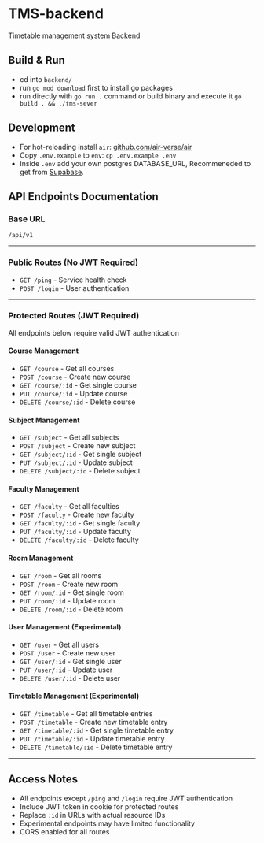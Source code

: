 # TMS-backend
Timetable management system Backend

## Build & Run
- cd into `backend/`
- run `go mod download` first to install go packages
- run directly with `go run .` command or build binary and execute it `go build . && ./tms-sever`

## Development
- For hot-reloading install `air`: [github.com/air-verse/air](https://github.com/air-verse/air)
- Copy `.env.example` to `env`: `cp .env.example .env`
- Inside `.env` add your own postgres DATABASE_URL, Recommeneded to get from [Supabase](https://supabase.com).

## API Endpoints Documentation

### Base URL
`/api/v1`

---

### Public Routes (No JWT Required)
- `GET /ping` - Service health check
- `POST /login` - User authentication

---

### Protected Routes (JWT Required)
All endpoints below require valid JWT authentication

#### Course Management
- `GET /course` - Get all courses
- `POST /course` - Create new course
- `GET /course/:id` - Get single course
- `PUT /course/:id` - Update course
- `DELETE /course/:id` - Delete course

#### Subject Management
- `GET /subject` - Get all subjects
- `POST /subject` - Create new subject
- `GET /subject/:id` - Get single subject
- `PUT /subject/:id` - Update subject
- `DELETE /subject/:id` - Delete subject

#### Faculty Management
- `GET /faculty` - Get all faculties
- `POST /faculty` - Create new faculty
- `GET /faculty/:id` - Get single faculty
- `PUT /faculty/:id` - Update faculty
- `DELETE /faculty/:id` - Delete faculty

#### Room Management
- `GET /room` - Get all rooms
- `POST /room` - Create new room
- `GET /room/:id` - Get single room
- `PUT /room/:id` - Update room
- `DELETE /room/:id` - Delete room

#### User Management (Experimental)
- `GET /user` - Get all users
- `POST /user` - Create new user
- `GET /user/:id` - Get single user
- `PUT /user/:id` - Update user
- `DELETE /user/:id` - Delete user

#### Timetable Management (Experimental)
- `GET /timetable` - Get all timetable entries
- `POST /timetable` - Create new timetable entry
- `GET /timetable/:id` - Get single timetable entry
- `PUT /timetable/:id` - Update timetable entry
- `DELETE /timetable/:id` - Delete timetable entry

---

## Access Notes
- All endpoints except `/ping` and `/login` require JWT authentication
- Include JWT token in cookie for protected routes
- Replace `:id` in URLs with actual resource IDs
- Experimental endpoints may have limited functionality
- CORS enabled for all routes

